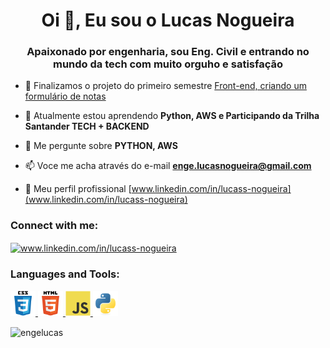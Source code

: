 <h1 align="center">Oi 👋, Eu sou o Lucas Nogueira</h1>
<h3 align="center">Apaixonado por engenharia, sou Eng. Civil e entrando no mundo da tech com muito orguho e satisfação</h3>

- 🔭 Finalizamos o projeto do primeiro semestre [Front-end, criando um formulário de notas](https://replit.com/@engelucasnoguei/Projeto-Formulario-HTML-2024-05-06#index.html)

- 🌱 Atualmente estou aprendendo **Python, AWS e Participando da Trilha Santander TECH + BACKEND**

- 💬 Me pergunte sobre **PYTHON, AWS**

- 📫 Voce me acha através do e-mail **enge.lucasnogueira@gmail.com**

- 📄 Meu perfil profissional [www.linkedin.com/in/lucass-nogueira](www.linkedin.com/in/lucass-nogueira)

<h3 align="left">Connect with me:</h3>
<p align="left">
<a href="https://linkedin.com/in/www.linkedin.com/in/lucass-nogueira" target="blank"><img align="center" src="https://raw.githubusercontent.com/rahuldkjain/github-profile-readme-generator/master/src/images/icons/Social/linked-in-alt.svg" alt="www.linkedin.com/in/lucass-nogueira" height="30" width="40" /></a>
</p>

<h3 align="left">Languages and Tools:</h3>
<p align="left"> <a href="https://www.w3schools.com/css/" target="_blank" rel="noreferrer"> <img src="https://raw.githubusercontent.com/devicons/devicon/master/icons/css3/css3-original-wordmark.svg" alt="css3" width="40" height="40"/> </a> <a href="https://www.w3.org/html/" target="_blank" rel="noreferrer"> <img src="https://raw.githubusercontent.com/devicons/devicon/master/icons/html5/html5-original-wordmark.svg" alt="html5" width="40" height="40"/> </a> <a href="https://developer.mozilla.org/en-US/docs/Web/JavaScript" target="_blank" rel="noreferrer"> <img src="https://raw.githubusercontent.com/devicons/devicon/master/icons/javascript/javascript-original.svg" alt="javascript" width="40" height="40"/> </a> <a href="https://www.python.org" target="_blank" rel="noreferrer"> <img src="https://raw.githubusercontent.com/devicons/devicon/master/icons/python/python-original.svg" alt="python" width="40" height="40"/> </a> </p>

<p><img align="center" src="https://github-readme-stats.vercel.app/api/top-langs?username=engelucas&show_icons=true&locale=en&layout=compact" alt="engelucas" /></p>


<!---
- 👋 Hi, I’m @Engelucas
- 👀 I’m interested in ...
- 🌱 I’m currently learning ...
- 💞️ I’m looking to collaborate on ...
- 📫 How to reach me ...
- 😄 Pronouns: ...
- ⚡ Fun fact: ...


Engelucas/Engelucas is a ✨ special ✨ repository because its `README.md` (this file) appears on your GitHub profile.
You can click the Preview link to take a look at your changes.
--->
